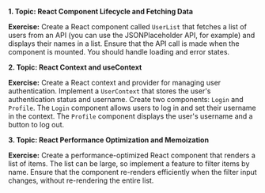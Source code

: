 
**1. Topic: React Component Lifecycle and Fetching Data**

**Exercise:**
Create a React component called `UserList` that fetches a list of users from an API (you can use the JSONPlaceholder API, for example) and displays their names in a list. Ensure that the API call is made when the component is mounted. You should handle loading and error states.



**2. Topic: React Context and useContext**

**Exercise:**
Create a React context and provider for managing user authentication. Implement a `UserContext` that stores the user's authentication status and username. Create two components: `Login` and `Profile`. The `Login` component allows users to log in and set their username in the context. The `Profile` component displays the user's username and a button to log out.



**3. Topic: React Performance Optimization and Memoization**

**Exercise:**
Create a performance-optimized React component that renders a list of items. The list can be large, so implement a feature to filter items by name. Ensure that the component re-renders efficiently when the filter input changes, without re-rendering the entire list.

